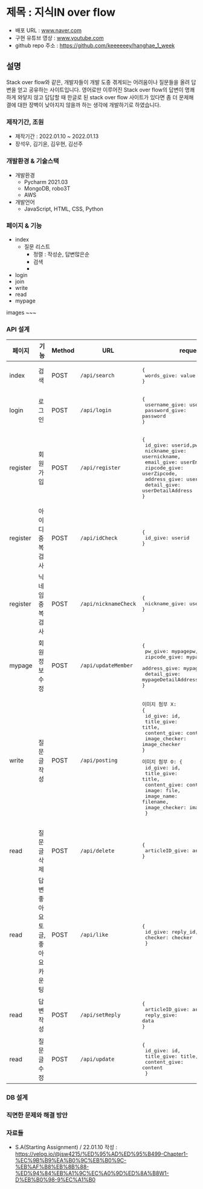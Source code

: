 
# 제목 : 지식IN over flow
- 배포 URL : www.naver.com
- 구현 유튜브 영상 : www.youtube.com
- github repo 주소 : https://github.com/keeeeeey/hanghae_1_week

## 설명
Stack over flow와 같은, 개발자들이 개발 도중 겪게되는 어려움이나 질문들을 올려 답변을 얻고 공유하는 사이트입니다.
영어로만 이루어진 Stack over flow의 답변이 명쾌하게 와닿지 않고 답답할 때 한글로 된 stack over flow 사이트가 있다면 좀 더 문제해결에 대한 장벽이 낮아지지 않을까 하는 생각에 개발하기로 하였습니다.

### 제작기간, 조원
- 제작기간 : 2022.01.10 ~ 2022.01.13
- 장석우, 김기윤, 김우현, 김선주

### 개발환경 & 기술스택
- 개발환경
	- Pycharm 2021.03
	- MongoDB, robo3T
	- AWS
- 개발언어
	- JavaScript, HTML, CSS, Python

### 페이지 & 기능
- index
	- 질문 리스트
		- 정렬 : 작성순, 답변많은순
		- 검색
		- 
- login
- join
- write
- read
- mypage

images ~~~
### API 설계
|페이지|기능|Method|URL|request|response|
|---|---|---|---|---|---|
|index|검색|POST|`/api/search`|<pre>{<br>  words_give: value <br>}|searched_list|
|login|로그인|POST|`/api/login`|<pre>{<br>  username_give: username,<br>  password_give: password<br>}||
|register|회원가입|POST|`/api/register`|<pre>{<br>  id_give: userid,pw_give: userpw,<br>  nickname_give: usernickname,<br>  email_give: userEmail,<br>  zipcode_give: userZipcode,<br>  address_give: userAddress,<br>  detail_give: userDetailAddress<br>}||
|register|아이디 중복검사|POST|`/api/idCheck`|<pre>{<br>  id_give: userid<br>}|exists(id exists:boolean)|
|register|닉네임 중복검사|POST|`/api/nicknameCheck`|<pre>{<br>  nickname_give: usernickname<br>}|exists(nickname exists:boolean)|
|mypage|회원정보 수정|POST|`/api/updateMember`|<pre>{<br>  pw_give: mypagepw,<br>  zipcode_give: mypageZipcode,<br>  address_give: mypageAddress,<br>  detail_give: mypageDetailAddress<br>}||
|write|질문글 작성|POST|`/api/posting`|<pre>이미지 첨부 X: <br>{<br>  id_give: id,<br>  title_give: title,<br>  content_give: content,<br>  image_checker: image_checker<br>}<pre>이미지 첨부 O: {<br>  id_give: id,<br>  title_give: title,<br>  content_give: content,<br>  image: file,<br>  image_name: filename,<br>  image_checker: image_checker<br> }||
|read|질문글 삭제|POST|`/api/delete`|<pre>{<br>  articleID_give: article_id<br>}||
|read|답변 좋아요 토글, 좋아요 카운팅|POST|`/api/like`|<pre>{<br>  id_give: reply_id,<br>  checker: checker<br> }||
|read|답변 작성|POST|`/api/setReply`|<pre>{<br>  articleID_give: article_id,<br>  reply_give: data<br>}||
|read|질문글 수정|POST|`/api/update`|<pre>{<br>  id_give: id,<br>  title_give: title,<br>  content_give: content<br> }||


### DB 설계
### 직면한 문제와 해결 방안
### 자료들
- S.A(Starting Assignment) / 22.01.10 작성 : https://velog.io/@jsw4215/%ED%95%AD%ED%95%B499-Chapter1-%EC%9B%B9%EA%B0%9C%EB%B0%9C-%EB%AF%B8%EB%8B%88-%ED%94%84%EB%A1%9C%EC%A0%9D%ED%8A%B8W1-D%EB%B0%98-9%EC%A1%B0
